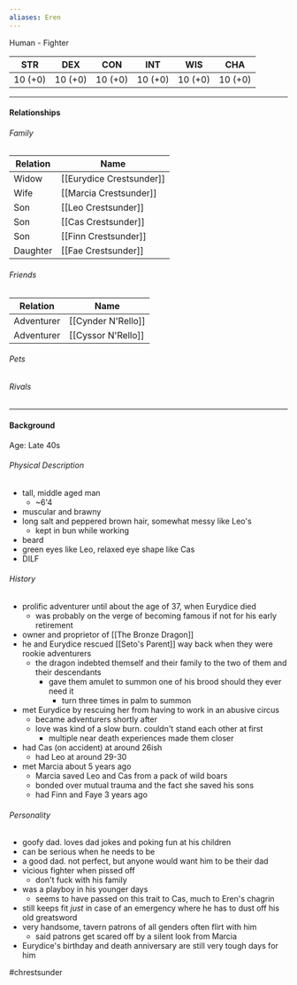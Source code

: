 ```yaml
---
aliases: Eren
---
```

Human - Fighter

STR | DEX | CON | INT | WIS | CHA
---- | ---- | ---- | ---- | ---- | ----  
10 (+0) | 10 (+0) | 10 (+0) | 10 (+0) | 10 (+0) | 10 (+0) | 

---
	
#### Relationships
###### Family

Relation | Name
------------ | ------------
Widow | [[Eurydice Crestsunder]]
Wife | [[Marcia Crestsunder]]
Son | [[Leo Crestsunder]]
Son | [[Cas Crestsunder]]
Son | [[Finn Crestsunder]]
Daughter | [[Fae Crestsunder]]

###### Friends
Relation | Name
------------ | ------------
Adventurer | [[Cynder N'Rello]]
Adventurer | [[Cyssor N'Rello]]

###### Pets

###### Rivals

---

#### Background
Age: Late 40s
###### Physical Description
- tall, middle aged man
	- ~6'4
- muscular and brawny
- long salt and peppered brown hair, somewhat messy like Leo's
	- kept in bun while working
- beard
- green eyes like Leo, relaxed eye shape like Cas
- DILF

###### History
- prolific adventurer until about the age of 37, when Eurydice died
	- was probably on the verge of becoming famous if not for his early retirement
- owner and proprietor of [[The Bronze Dragon]]
- he and Eurydice rescued [[Seto's Parent]] way back when they were rookie adventurers
	- the dragon indebted themself and their family to the two of them and their descendants
		- gave them amulet to summon one of his brood should they ever need it
			- turn three times in palm to summon
- met Eurydice by rescuing her from having to work in an abusive circus
	- became adventurers shortly after
	- love was kind of a slow burn. couldn't stand each other at first
		- multiple near death experiences made them closer
- had Cas (on accident) at around 26ish
	- had Leo at around 29-30 
- met Marcia about 5 years ago
	- Marcia saved Leo and Cas from a pack of wild boars
	- bonded over mutual trauma and the fact she saved his sons
	- had Finn and Faye 3 years ago

###### Personality
- goofy dad. loves dad jokes and poking fun at his children
- can be serious when he needs to be
- a good dad. not perfect, but anyone would want him to be their dad
- vicious fighter when pissed off
	- don't fuck with his family
- was a playboy in his younger days
	- seems to have passed on this trait to Cas, much to Eren's chagrin
- still keeps fit *just* in case of an emergency where he has to dust off his old greatsword
- very handsome, tavern patrons of all genders often flirt with him
	- said patrons get scared off by a silent look from Marcia
- Eurydice's birthday and death anniversary are still very tough days for him

#chrestsunder